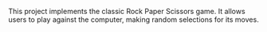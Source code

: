 This project implements the classic Rock Paper Scissors game.
It allows users to play against the computer, making random selections for its moves.
